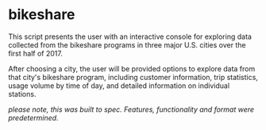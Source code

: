 # bikeshare

This script presents the user with an interactive console for exploring data
collected from the bikeshare programs in three major U.S. cities over the first
half of 2017.

After choosing a city, the user will be provided options to explore data from 
that city's bikeshare program, including customer information, trip statistics,
usage volume by time of day, and detailed information on individual stations.

_please note, this was built to spec. Features, functionality
and format were predetermined._   
